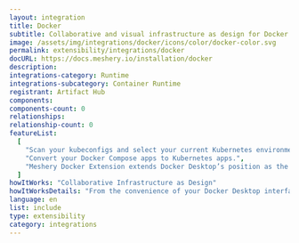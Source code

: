```yaml
---
layout: integration
title: Docker
subtitle: Collaborative and visual infrastructure as design for Docker
image: /assets/img/integrations/docker/icons/color/docker-color.svg
permalink: extensibility/integrations/docker
docURL: https://docs.meshery.io/installation/docker
description:
integrations-category: Runtime
integrations-subcategory: Container Runtime
registrant: Artifact Hub
components:
components-count: 0
relationships:
relationship-count: 0
featureList:
  [
    "Scan your kubeconfigs and select your current Kubernetes environment. Switch from one environment to another one.",
    "Convert your Docker Compose apps to Kubernetes apps.",
    "Meshery Docker Extension extends Docker Desktop’s position as the cloud native developer’s go-to Kubernetes environment with easy access to the next layer of cloud native infrastructure: service meshes.",
  ]
howItWorks: "Collaborative Infrastructure as Design"
howItWorksDetails: "From the convenience of your Docker Desktop interface, connect Meshery with your Kubernetes cluster. Watch as MeshSync discovers all of your Kuberentes clusters. Visually design your Docker-based infrastructure. Choose from hundreds of ready-made design patterns using Meshery Catalog. Use our no-code designer, MeshMap, to collaboratively design and operate your infra."
language: en
list: include
type: extensibility
category: integrations
---
```

